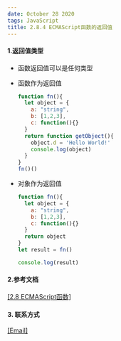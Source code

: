 ```yaml
---
date: October 28 2020
tags: JavaScript
title: 2.8.4 ECMAScript函数的返回值
---
```

#### 1.返回值类型

- 函数返回值可以是任何类型
- 函数作为返回值

  ```js
  function fn(){
    let object = {
      a: "string",
      b: [1,2,3],
      c: function(){}
    }
    return function getObject(){
      object.d = 'Hello World!'
      console.log(object)
    }
  }
  fn()()
  ```

- 对象作为返回值

  ```js
  function fn(){
    let object = {
      a: "string",
      b: [1,2,3],
      c: function(){}
    }
    return object
  }
  let result = fn()

  console.log(result)
  ```

#### 2.参考文档

[[2.8 ECMAScript函数]](https://web-dolphin.github.io/2020/10/28/JavaScript/Tags/%E4%BA%8C%E3%80%81JavaScript%E8%AF%AD%E8%A8%80%E6%A0%B8%E5%BF%83/ECMAScript/Tutorial/2.8%20ECMAScript%E5%87%BD%E6%95%B0/)

#### 3. 联系方式

[[Email]](yuanmin8888@outlook.com)